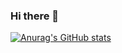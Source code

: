 ### Hi there 👋


[![Anurag's GitHub stats](https://github-readme-stats.vercel.app/api?username=jchyng&hide=stars&show_icons=true&theme=highcontrast)](https://github.com/anuraghazra/github-readme-stats)





<!--
**jchyng/jchyng** is a ✨ _special_ ✨ repository because its `README.md` (this file) appears on your GitHub profile.

Here are some ideas to get you started:

- 🔭 I’m currently working on ...
- 🌱 I’m currently learning ...
- 👯 I’m looking to collaborate on ...
- 🤔 I’m looking for help with ...
- 💬 Ask me about ...
- 📫 How to reach me: ...
- 😄 Pronouns: ...
- ⚡ Fun fact: ...
-->
